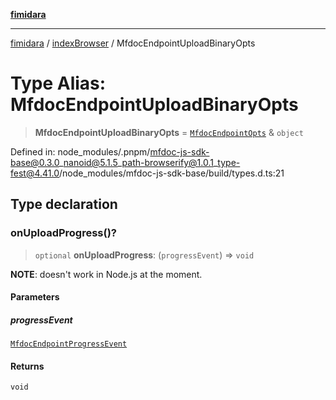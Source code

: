 [**fimidara**](../../README.md)

***

[fimidara](../../modules.md) / [indexBrowser](../README.md) / MfdocEndpointUploadBinaryOpts

# Type Alias: MfdocEndpointUploadBinaryOpts

> **MfdocEndpointUploadBinaryOpts** = [`MfdocEndpointOpts`](MfdocEndpointOpts.md) & `object`

Defined in: node\_modules/.pnpm/mfdoc-js-sdk-base@0.3.0\_nanoid@5.1.5\_path-browserify@1.0.1\_type-fest@4.41.0/node\_modules/mfdoc-js-sdk-base/build/types.d.ts:21

## Type declaration

### onUploadProgress()?

> `optional` **onUploadProgress**: (`progressEvent`) => `void`

**NOTE**: doesn't work in Node.js at the moment.

#### Parameters

##### progressEvent

[`MfdocEndpointProgressEvent`](MfdocEndpointProgressEvent.md)

#### Returns

`void`
